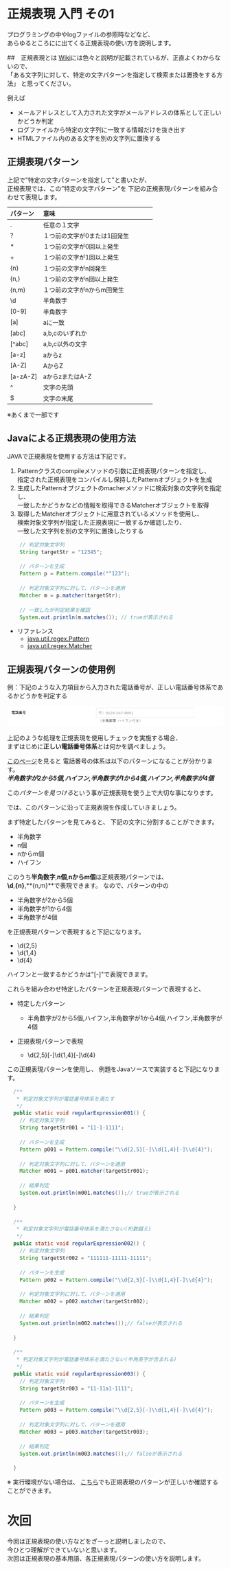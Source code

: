 # 正規表現 入門 その1
プログラミングの中やlogファイルの参照時などなど、  
あらゆるところにに出てくる正規表現の使い方を説明します。

##　正規表現とは
[Wiki](https://ja.wikipedia.org/wiki/%E6%AD%A3%E8%A6%8F%E8%A1%A8%E7%8F%BE)には色々と説明が記載されているが、正直よくわからないので、  
「ある文字列に対して、特定の文字パターンを指定して検索または置換をする方法」 
と思ってください。

例えば

* メールアドレスとして入力された文字がメールアドレスの体系として正しいかどうか判定
* ログファイルから特定の文字列に一致する情報だけを抜き出す
* HTMLファイル内のある文字を別の文字列に置換する

## 正規表現パターン
上記で"特定の文字パターンを指定して"と書いたが、  
正規表現では、この”特定の文字パターン”を  下記の正規表現パターンを組み合わせて表現します。

| パターン               | 意味              |
|:--------------------|:------------------|
| .                   | 任意の１文字          | 
| ?                   | １つ前の文字が0または1回発生        |
| *                   | １つ前の文字が0回以上発生          |
| +                   | １つ前の文字が1回以上発生         |
| {n}                 | １つ前の文字がn回発生            |
| {n,}                | １つ前の文字がn回以上発生         |
| {n,m}               | １つ前の文字がnからm回発生　　　    　|
| \d	              | 半角数字               |
| [0-9]               | 半角数字               |
| [a]                 | aに一致
| [abc]               | a,b,cのいずれか      |
| [^abc]              | a,b,c以外の文字    |
| [a-z]               | aからz              |
| [A-Z]               | AからZ              |
| [a-zA-Z]            | aからzまたはA-Z　　    　|
| ^                   | 文字の先頭           |
| $                   | 文字の末尾           |

※あくまで一部です

## Javaによる正規表現の使用方法
JAVAで正規表現を使用する方法は下記です。

1. Patternクラスのcompileメソッドの引数に正規表現パターンを指定し、  
   指定された正規表現をコンパイルし保持したPatternオブジェクトを生成
2. 生成したPatternオブジェクトのmacherメソッドに検索対象の文字列を指定し、  
   一致したかどうかなどの情報を取得できるMatcherオブジェクトを取得
3. 取得したMatcherオブジェクトに用意されているメソッドを使用し、  
   検索対象文字列が指定した正規表現に一致するか確認したり、  
   一致した文字列を別の文字列に置換したりする

```java
    // 判定対象文字列
    String targetStr = "12345";

    // パターンを生成
    Pattern p = Pattern.compile("^123");

    // 判定対象文字列に対して、パターンを適用
    Matcher m = p.matcher(targetStr);

    // 一致したが判定結果を確認
    System.out.println(m.matches()); // trueが表示される
```

* リファレンス
    * [java.util.regex.Pattern](https://docs.oracle.com/javase/jp/8/docs/api/java/util/regex/Pattern.html)
    * [java.util.regex.Matcher](https://docs.oracle.com/javase/jp/8/docs/api/java/util/regex/Matcher.html)

## 正規表現パターンの使用例
例：下記のような入力項目から入力された電話番号が、正しい電話番号体系であるかどうかを判定する

![Sample001](./sample_tel.png "Sample001")

上記のような処理を正規表現を使用しチェックを実施する場合、  
まずはじめに**正しい電話番号体系**とは何かを調べましょう。  

[このページ](http://www.soumu.go.jp/main_sosiki/joho_tsusin/top/tel_number/q_and_a.html)を見ると
電話番号の体系は以下のパターンになることが分かります。  
___半角数字が2から5個,ハイフン,半角数字が1から4個,ハイフン,半角数字が4個___ 

この*パターンを見つける*という事が正規表現を使う上で大切な事になります。　　

では、このパターンに沿って正規表現を作成していきましょう。  

まず特定したパターンを見てみると、
下記の文字に分割することができます。　　

* 半角数字
* n個
* nからm個
* ハイフン

このうち**半角数字**,**n個**,**nからm個**は正規表現パターンでは、  
 **\d**,**{n}**,**{n,m}**で表現できます。
 なので、パターンの中の

 * 半角数字が2から5個
 * 半角数字が1から4個
 * 半角数字が4個

 を正規表現パターンで表現すると下記になります。

 * \d{2,5}
 * \d{1,4}
 * \d{4}

ハイフンと一致するかどうかは"[-]"で表現できます。

これらを組み合わせ特定したパターンを正規表現パターンで表現すると、


* 特定したパターン
    * 半角数字が2から5個,ハイフン,半角数字が1から4個,ハイフン,半角数字が4個

* 正規表現パターンで表現
    * \d{2,5}[-]\d{1,4}[-]\d{4}

この正規表現パターンを使用し、
例題をJavaソースで実装すると下記になります。

```java
  /**
   * 判定対象文字列が電話番号体系を満たす
   */
  public static void regularExpression001() {
    // 判定対象文字列
    String targetStr001 = "11-1-1111";

    // パターンを生成
    Pattern p001 = Pattern.compile("\\d{2,5}[-]\\d{1,4}[-]\\d{4}");

    // 判定対象文字列に対して、パターンを適用
    Matcher m001 = p001.matcher(targetStr001);

    // 結果判定
    System.out.println(m001.matches());// trueが表示される

  }

  /**
   * 判定対象文字列が電話番号体系を満たさない(桁数越え)
   */
  public static void regularExpression002() {
    // 判定対象文字列
    String targetStr002 = "111111-11111-11111";

    // パターンを生成
    Pattern p002 = Pattern.compile("\\d{2,5}[-]\\d{1,4}[-]\\d{4}");

    // 判定対象文字列に対して、パターンを適用
    Matcher m002 = p002.matcher(targetStr002);

    // 結果判定
    System.out.println(m002.matches());// falseが表示される

  }

  /**
   * 判定対象文字列が電話番号体系を満たさない(半角英字が含まれる)
   */
  public static void regularExpression003() {
    // 判定対象文字列
    String targetStr003 = "11-11a1-1111";

    // パターンを生成
    Pattern p003 = Pattern.compile("\\d{2,5}[-]\\d{1,4}[-]\\d{4}");

    // 判定対象文字列に対して、パターンを適用
    Matcher m003 = p003.matcher(targetStr003);

    // 結果判定
    System.out.println(m003.matches());// falseが表示される

  }
```

※ 実行環境がない場合は、
[こちら](http://java-regex-tester.appspot.com/)でも正規表現のパターンが正しいか確認することができます。

# 次回
今回は正規表現の使い方などをざーっと説明しましたので、  
今ひとつ理解ができていないと思います。  
次回は正規表現の基本用語、各正規表現パターンの使い方を説明します。